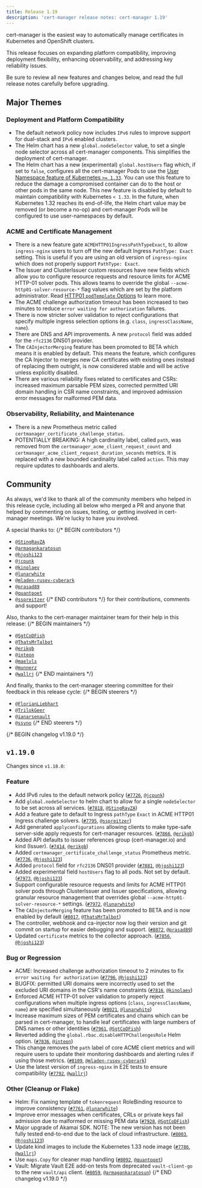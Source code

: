 ```yaml
---
title: Release 1.19
description: 'cert-manager release notes: cert-manager 1.19'
---
```


cert-manager is the easiest way to automatically manage certificates in Kubernetes and OpenShift clusters.

This release focuses on expanding platform compatibility, improving deployment flexibility, enhancing observability, and addressing key reliability issues.

Be sure to review all new features and changes below, and read the full release notes carefully before upgrading.

## Major Themes

###  Deployment and Platform Compatibility
- The default network policy now includes `IPv6` rules to improve support for dual-stack and `IPv6` enabled clusters.
- The Helm chart has a new `global.nodeSelector` value, to set a single node selector across all cert-manager components. This simplifies the deployment of cert-manager.
- The Helm chart has a new (experimental) `global.hostUsers` flag which, if set to `false`, configures all the cert-manager Pods to use the [User Namespace feature of Kubernetes `>= 1.33`](https://kubernetes.io/docs/tasks/configure-pod-container/user-namespaces/). You can use this feature to reduce the damage a compromised container can do to the host or other pods in the same node. This new feature is disabled by default to maintain compatibility with Kubernetes `< 1.33`. In the future, when Kubernetes 1.32 reaches its end-of-life, the Helm chart value may be removed (or become a no-op) and cert-manager Pods will be configured to use user-namespaces by default.

### ACME and Certificate Management
- There is a new feature gate `ACMEHTTP01IngressPathTypeExact`, to allow `ingress-nginx` users to turn off the new default Ingress `PathType: Exact` setting. This is useful if you are using an old version of `ingress-nginx` which does not properly support `PathType: Exact`.
- The Issuer and ClusterIssuer custom resources have new fields which allow you to configure resource requests and resource limits for ACME HTTP-01 solver pods. This allows teams to override the global `--acme-http01-solver-resource-*` flag values which are set by the platform administrator. Read [HTTP01 `podTemplate` Options](../../configuration/acme/http01/README.md#podtemplate) to learn more.
- The ACME challenge authorization timeout has been increased to two minutes to reduce `error waiting for authorization` failures.
- There is now stricter solver validation to reject configurations that specify multiple ingress selection options (e.g. `class`, `ingressClassName`, `name`).
- There are DNS and API improvements. A new `protocol` field was added for the `rfc2136` DNS01 provider.
- The `CAInjectorMerging` feature has been promoted to BETA which means it is enabled by default. This means the feature, which configures the CA Injector to merges new CA certificates with existing ones instead of replacing them outright, is now considered stable and will be active unless explicitly disabled.
- There are various reliability fixes related to certificates and CSRs: increased maximum parsable PEM sizes, corrected permitted URI domain handling in CSR name constraints, and improved admission error messages for malformed PEM data.

### Observability, Reliability, and Maintenance
- There is a new Prometheus metric called `certmanager_certificate_challenge_status`.
- POTENTIALLY BREAKING: A high cardinality label, called `path`, was removed from the `certmanager_acme_client_request_count` and `certmanager_acme_client_request_duration_seconds` metrics. It is replaced with a new bounded cardinality label called `action`. This may require updates to dashboards and alerts.

## Community

As always, we'd like to thank all of the community members who helped in this release cycle, including all below who merged a PR and anyone that helped by commenting on issues, testing, or getting involved in cert-manager meetings. We're lucky to have you involved.

A special thanks to:
{/* BEGIN contributors */}
- [`@StingRayZA`](https://github.com/StingRayZA)
- [`@armagankaratosun`](https://github.com/armagankaratosun)
- [`@hjoshi123`](https://github.com/hjoshi123)
- [`@jcpunk`](https://github.com/jcpunk)
- [`@kinolaev`](https://github.com/kinolaev)
- [`@lunarwhite`](https://github.com/lunarwhite)
- [`@mladen-rusev-cyberark`](https://github.com/mladen-rusev-cyberark)
- [`@prasad89`](https://github.com/prasad89)
- [`@quantpoet`](https://github.com/quantpoet)
- [`@sspreitzer`](https://github.com/sspreitzer)
{/* END contributors */}
for their contributions, comments and support!

Also, thanks to the cert-manager maintainer team for their help in this release:
{/* BEGIN maintainers */}
- [`@SgtCoDFish`](https://github.com/SgtCoDFish)
- [`@ThatsMrTalbot`](https://github.com/ThatsMrTalbot)
- [`@erikgb`](https://github.com/erikgb)
- [`@inteon`](https://github.com/inteon)
- [`@maelvls`](https://github.com/maelvls)
- [`@munnerz`](https://github.com/munnerz)
- [`@wallrj`](https://github.com/wallrj)
{/* END maintainers */}

And finally, thanks to the cert-manager steering committee for their feedback in this release cycle:
{/* BEGIN steerers */}
- [`@FlorianLiebhart`](https://github.com/FlorianLiebhart)
- [`@TrilokGeer`](https://github.com/TrilokGeer)
- [`@ianarsenault`](https://github.com/ianarsenault)
- [`@ssyno`](https://github.com/ssyno)
{/* END steerers */}

{/* BEGIN changelog v1.19.0 */}
## `v1.19.0`

Changes since `v1.18.0`:

### Feature

- Add IPv6 rules to the default network policy ([`#7726`](https://github.com/cert-manager/cert-manager/pull/7726), [`@jcpunk`](https://github.com/jcpunk))
- Add `global.nodeSelector` to helm chart to allow for a single `nodeSelector` to be set across all services. ([`#7818`](https://github.com/cert-manager/cert-manager/pull/7818), [`@StingRayZA`](https://github.com/StingRayZA))
- Add a feature gate to default to Ingress `pathType` `Exact` in ACME HTTP01 Ingress challenge solvers. ([`#7795`](https://github.com/cert-manager/cert-manager/pull/7795), [`@sspreitzer`](https://github.com/sspreitzer))
- Add generated `applyconfigurations` allowing clients to make type-safe server-side apply requests for cert-manager resources. ([`#7866`](https://github.com/cert-manager/cert-manager/pull/7866), [`@erikgb`](https://github.com/erikgb))
- Added API defaults to issuer references group (cert-manager.io) and kind (Issuer). ([`#7414`](https://github.com/cert-manager/cert-manager/pull/7414), [`@erikgb`](https://github.com/erikgb))
- Added `certmanager_certificate_challenge_status` Prometheus metric. ([`#7736`](https://github.com/cert-manager/cert-manager/pull/7736), [`@hjoshi123`](https://github.com/hjoshi123))
- Added `protocol` field for `rfc2136` DNS01 provider ([`#7881`](https://github.com/cert-manager/cert-manager/pull/7881), [`@hjoshi123`](https://github.com/hjoshi123))
- Added experimental field `hostUsers` flag to all pods. Not set by default. ([`#7973`](https://github.com/cert-manager/cert-manager/pull/7973), [`@hjoshi123`](https://github.com/hjoshi123))
- Support configurable resource requests and limits for ACME HTTP01 solver pods through ClusterIssuer and Issuer specifications, allowing granular resource management that overrides global `--acme-http01-solver-resource-*` settings. ([`#7972`](https://github.com/cert-manager/cert-manager/pull/7972), [`@lunarwhite`](https://github.com/lunarwhite))
- The `CAInjectorMerging` feature has been promoted to BETA and is now enabled by default ([`#8017`](https://github.com/cert-manager/cert-manager/pull/8017), [`@ThatsMrTalbot`](https://github.com/ThatsMrTalbot))
- The controller, webhook and ca-injector now log their version and git commit on startup for easier debugging and support. ([`#8072`](https://github.com/cert-manager/cert-manager/pull/8072), [`@prasad89`](https://github.com/prasad89))
- Updated `certificate` metrics to the collector approach. ([`#7856`](https://github.com/cert-manager/cert-manager/pull/7856), [`@hjoshi123`](https://github.com/hjoshi123))

### Bug or Regression

- ACME: Increased challenge authorization timeout to 2 minutes to fix `error waiting for authorization` ([`#7796`](https://github.com/cert-manager/cert-manager/pull/7796), [`@hjoshi123`](https://github.com/hjoshi123))
- BUGFIX: permitted URI domains were incorrectly used to set the excluded URI domains in the CSR's name constraints ([`#7816`](https://github.com/cert-manager/cert-manager/pull/7816), [`@kinolaev`](https://github.com/kinolaev))
- Enforced ACME HTTP-01 solver validation to properly reject configurations when multiple ingress options (`class`, `ingressClassName`, `name`) are specified simultaneously ([`#8021`](https://github.com/cert-manager/cert-manager/pull/8021), [`@lunarwhite`](https://github.com/lunarwhite))
- Increase maximum sizes of PEM certificates and chains which can be parsed in cert-manager, to handle leaf certificates with large numbers of DNS names or other identities ([`#7961`](https://github.com/cert-manager/cert-manager/pull/7961), [`@SgtCoDFish`](https://github.com/SgtCoDFish))
- Reverted adding the `global.rbac.disableHTTPChallengesRole` Helm option. ([`#7836`](https://github.com/cert-manager/cert-manager/pull/7836), [`@inteon`](https://github.com/inteon))
- This change removes the `path` label of core ACME client metrics and will require users to update their monitoring dashboards and alerting rules if using those metrics. ([`#8109`](https://github.com/cert-manager/cert-manager/pull/8109), [`@mladen-rusev-cyberark`](https://github.com/mladen-rusev-cyberark))
- Use the latest version of `ingress-nginx` in E2E tests to ensure compatibility ([`#7792`](https://github.com/cert-manager/cert-manager/pull/7792), [`@wallrj`](https://github.com/wallrj))

### Other (Cleanup or Flake)

- Helm: Fix naming template of `tokenrequest` RoleBinding resource to improve consistency ([`#7761`](https://github.com/cert-manager/cert-manager/pull/7761), [`@lunarwhite`](https://github.com/lunarwhite))
- Improve error messages when certificates, CRLs or private keys fail admission due to malformed or missing PEM data ([`#7928`](https://github.com/cert-manager/cert-manager/pull/7928), [`@SgtCoDFish`](https://github.com/SgtCoDFish))
- Major upgrade of Akamai SDK. NOTE: The new version has not been fully tested end-to-end due to the lack of cloud infrastructure. ([`#8003`](https://github.com/cert-manager/cert-manager/pull/8003), [`@hjoshi123`](https://github.com/hjoshi123))
- Update kind images to include the Kubernetes 1.33 node image ([`#7786`](https://github.com/cert-manager/cert-manager/pull/7786), [`@wallrj`](https://github.com/wallrj))
- Use `maps.Copy` for cleaner map handling ([`#8092`](https://github.com/cert-manager/cert-manager/pull/8092), [`@quantpoet`](https://github.com/quantpoet))
- Vault: Migrate Vault E2E add-on tests from deprecated `vault-client-go` to the new `vault/api` client. ([`#8059`](https://github.com/cert-manager/cert-manager/pull/8059), [`@armagankaratosun`](https://github.com/armagankaratosun))
{/* END changelog v1.19.0 */}
